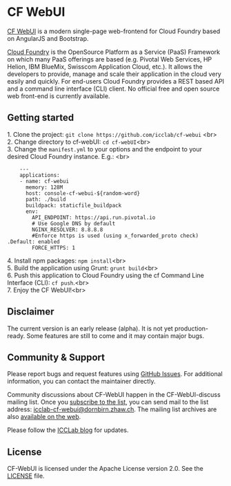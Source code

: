 # CF WebUI

[CF WebUI](https://icclab.github.io/cf-webui) is a modern single-page web-frontend for Cloud Foundry based on AngularJS and Bootstrap.

[Cloud Foundry](http://cloudfoundry.org) is the OpenSource Platform as a Service (PaaS) Framework on which many PaaS offerings are based (e.g. Pivotal Web Services, HP Helion, IBM BlueMix, Swisscom Application Cloud, etc.). It allows the developers to provide, manage and scale their application in the cloud very easily and quickly. For end-users Cloud Foundry provides a REST based API and a command line interface (CLI) client. No official free and open source web front-end is currently available.

## Getting started

1\. Clone the project: `git clone https://github.com/icclab/cf-webui` <br\>  
2\. Change directory to cf-webUI: `cd cf-webUI`<br\>  
3\. Change the `manifest.yml` to your options and the endpoint to your desired Cloud Foundry instance. E.g.:  <br\>

        ---
        applications:  
        - name: cf-webui  
          memory: 128M  
          host: console-cf-webui-${random-word}  
          path: ./build
          buildpack: staticfile_buildpack
          env: 
            API_ENDPOINT: https://api.run.pivotal.io
            # Use Google DNS by default
            NGINX_RESOLVER: 8.8.8.8
            #Enforce https is used (using x_forwarded_proto check) .Default: enabled
            FORCE_HTTPS: 1

4\. Install npm packages: `npm install`<br\>  
5\. Build the application using Grunt: `grunt build`<br\>  
6\. Push this application to Cloud Foundry using the cf Command Line Interface (CLI): `cf push`.<br\>  
7\. Enjoy the CF WebUI!<br\>  

## Disclaimer

The current version is an early release (alpha). It is not yet production-ready. Some features are still to come and it may contain major bugs.

## Community & Support

Please report bugs and request features using [GitHub Issues](https://github.com/icclab/cf-webui/issues). For additional information, you can contact the maintainer directly.

Community discussions about CF-WebUI happen in the CF-WebUI-discuss mailing list. Once you [subscribe to the list](https://mailman.engineering.zhaw.ch/mailman/listinfo/icclab-cf-webui), you can send mail to the list address: icclab-cf-webui@dornbirn.zhaw.ch. The mailing list archives are also [available on the web](https://mailman.engineering.zhaw.ch/pipermail/icclab-cf-webui/).

Please follow the [ICCLab blog](http://blog.zhaw.ch/icclab/tag/cf-webui/) for updates.

## License

CF-WebUI is licensed under the Apache License version 2.0. See the [LICENSE](./LICENSE) file.

